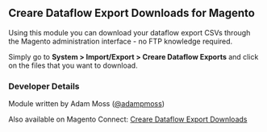 <h2>Creare Dataflow Export Downloads for Magento</h2>

<p>Using this module you can download your dataflow export CSVs through the Magento administration interface - no FTP knowledge required.</p>

<p>Simply go to <strong>System > Import/Export > Creare Dataflow Exports</strong> and click on the files that you want to download.</p>

<h3>Developer Details</h3>
<p>Module written by Adam Moss (<a href="https://twitter.com/adampmoss">@adampmoss</a>)</p>
<p>Also available on Magento Connect: <a href="http://www.magentocommerce.com/magento-connect/creare-dataflow-export-downloads.html">Creare Dataflow Export Downloads</a></p>
